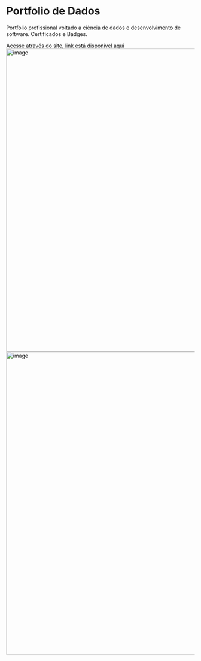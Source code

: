 # Portfolio de Dados
Portfolio profissional voltado a ciência de dados e desenvolvimento de software. Certificados e Badges.

Acesse através do site, [link está disponível aqui](https://felipeborges.streamlit.app)
<img width="1778" height="810" alt="image" src="https://github.com/user-attachments/assets/a8fc7059-9935-4570-b211-28ddd8442d2a" />
<img width="1778" height="810" alt="image" src="https://github.com/user-attachments/assets/445305b1-6491-4a63-9c93-7780ac06bb88" />

